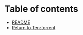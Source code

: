 # Table of contents

* [README](README.md)
* [Return to Tenstorrent](https://docs.tenstorrent.com/tenstorrent/)
